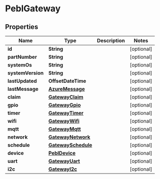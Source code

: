 

# PeblGateway


## Properties

| Name | Type | Description | Notes |
|------------ | ------------- | ------------- | -------------|
|**id** | **String** |  |  [optional] |
|**partNumber** | **String** |  |  [optional] |
|**systemOs** | **String** |  |  [optional] |
|**systemVersion** | **String** |  |  [optional] |
|**lastUpdated** | **OffsetDateTime** |  |  [optional] |
|**lastMessage** | [**AzureMessage**](AzureMessage.md) |  |  [optional] |
|**claim** | [**GatewayClaim**](GatewayClaim.md) |  |  [optional] |
|**gpio** | [**GatewayGpio**](GatewayGpio.md) |  |  [optional] |
|**timer** | [**GatewayTimer**](GatewayTimer.md) |  |  [optional] |
|**wifi** | [**GatewayWifi**](GatewayWifi.md) |  |  [optional] |
|**mqtt** | [**GatewayMqtt**](GatewayMqtt.md) |  |  [optional] |
|**network** | [**GatewayNetwork**](GatewayNetwork.md) |  |  [optional] |
|**schedule** | [**GatewaySchedule**](GatewaySchedule.md) |  |  [optional] |
|**device** | [**PeblDevice**](PeblDevice.md) |  |  [optional] |
|**uart** | [**GatewayUart**](GatewayUart.md) |  |  [optional] |
|**i2c** | [**GatewayI2c**](GatewayI2c.md) |  |  [optional] |



